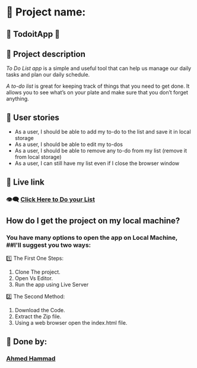 # :small_orange_diamond: Project name:

## :dizzy: **TodoitApp** :dizzy:

## :small_orange_diamond: Project description

_To Do List app_ is a simple and useful tool that can help us manage our daily tasks and plan our daily schedule.

_A to-do list_ is great for keeping track of things that you need to get done. It allows you to see what’s on your plate and make sure that you don’t forget anything.

## :small_orange_diamond: User stories

- As a user, I should be able to add my to-do to the list and save it in local storage
- As a user, I should be able to edit my to-dos
- As a user, I should be able to remove any to-do from my list (remove it from local storage)
- As a user, I can still have my list even if I close the browser window

## :small_orange_diamond: Live link

### :eye_speech_bubble: [Click Here to Do your List](https://gsg-cf05.github.io/TodoApp-ahammad/)

## How do I get the project on my local machine?

### You have many options to open the app on Local Machine, ##I'll suggest you two ways:

:one: The First One Steps:

1.  Clone The project.
2.  Open Vs Editor.
3.  Run the app using Live Server

:two: The Second Method:

1.  Download the Code.
2.  Extract the Zip file.
3.  Using a web browser open the index.html file.

## :small_orange_diamond: Done by:

### **[Ahmed Hammad](https://github.com/ahmedhmmad)**
